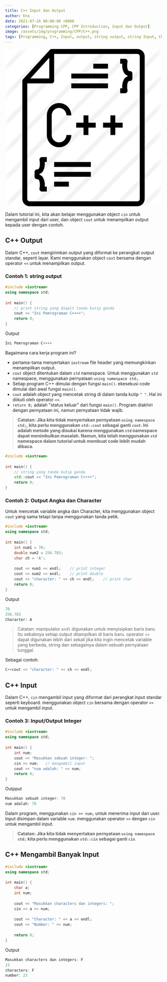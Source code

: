 ```yaml
---
title: C++ Input dan Output
author: Eno
date: 2021-07-26 00:00:00 +0000
categories: [Programming CPP, CPP Introduction, Input dan Output]
image: /assets/img/programming/CPP/C++.png
tags: [Programming, C++, Input, output, string output, string Input, Characters Output, Integer Input, Integer Output, Multiple Inputs, cin, cout, num]
---
```

![Window shadow](/assets/img/programming/CPP/C++.png)

Dalam tutorial ini, kita akan belajar menggunakan object `cin` untuk mengambil input dari user, dan object `cout` untuk menampilkan output kepada user dengan contoh.

## C++ Output
Dalam C++, `cout` mengirimkan output yang diformat ke perangkat output standar, seperti layar. Kami menggunakan object `cout` bersama dengan operator `<<` untuk menampilkan output.

### Contoh 1: string output

```cpp
#include <iostream>
using namespace std;

int main() {
    // print string yang diapit tanda kutip ganda
    cout << "Ini Pemrograman C++++";
    return 0;
}
```

Output

```cpp
Ini Pemrograman C++++
```

Bagaimana cara kerja program ini?

- pertama-tama menyertakan `iostream` file header yang memungkinkan menampilkan output.
- `cout` object ditentukan dalam `std` namespace. Untuk menggunakan `std` namespace, menggunakan pernyataan `using namespace std;`.
- Setiap program C++ dimulai dengan fungsi `main()`. ekesekusi code dimulai dari awal fungsi `main()`.
- `cout` adalah object yang mencetak string di dalam tanda kutip `" "`. Hal ini diikuti oleh operator `<<`.
- `return 0;` adalah "status keluar" dari fungsi `main()`. Program diakhiri dengan pernyataan ini, namun pernyataan tidak wajib.

> **Catatan: Jika kita tidak menyertakan pernyataan `using namespace std;`, kita perlu menggunakan `std::cout` sebagai ganti `cout`.
> Ini adalah metode yang disukai karena menggunakan `std` namespace dapat menimbulkan masalah.
> Namun, kita telah menggunakan `std` namespace dalam tutorial untuk membuat code lebih mudah dibaca.**

```cpp
#include <iostream>

int main() {
    // string yang tanda kutip ganda
    std::cout << "Ini Pemrograman C++++";
    return 0;
}
```

### Contoh 2: Output Angka dan Character

Untuk mencetak variable angka dan Character, kita menggunakan object `cout` yang sama tetapi tanpa menggunakan tanda petik.

```cpp
#include <iostream>
using namespace std;

int main() {
    int num1 = 70;
    double num2 = 256.783;
    char ch = 'A';

    cout << num1 << endl;    // print integer
    cout << num2 << endl;    // print double
    cout << "character: " << ch << endl;    // print char
    return 0;
}
```

Output

```cpp
70
256.783
Character: A
```

> Catatan:
manipulator `endl` digunakan untuk menyisipkan baris baru. Itu sebabnya setiap output ditampilkan di baris baru.
operator `<<` dapat digunakan lebih dari sekali jika kita ingin mencetak variable yang berbeda, string dan sebagainya dalam sebuah pernyataan tunggal. 

Sebagai contoh:

```cpp
C++cout << "character: " << ch << endl;
```

## C++ Input
Dalam C++, `cin` mengambil input yang diformat dari perangkat input standar seperti keyboard. menggunakan object `cin` bersama dengan operator `>>` untuk mengambil input.

### Contoh 3: Input/Output Integer

```cpp
#include <iostream>
using namespace std;

int main() {
    int num;
    cout << "Masukkan sebuah integer: ";
    cin >> num;   // mangambil input
    cout << "num adalah: " << num;
    return 0;
}
```

Outpput

```cpp
Masukkan sebuah integer: 70
num adalah: 70
```

Dalam program, menggunakan
`cin >> num;`
untuk menerima input dari user. Input disimpan dalam variable `num`. menggunakan operator `>>` dengan `cin` untuk mengambil input.

> **Catatan: Jika kita tidak menyertakan pernyataan `using namespace std;` kita perlu menggunakan `std::cin` sebagai ganti `cin`**.

## C++ Mengambil Banyak Input

```cpp
#include <iostream>
using namespace std;

int main() {
    char a;
    int num;

    cout << "Masukkan characters dan integers: ";
    cin >> a >> num;

    cout << "Character: " << a << endl;
    cout << "Number: " << num;

    return 0;
}
```

Output

```cpp
Masukkan characters dan integers: F
23
characters: F
number: 23
```
